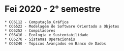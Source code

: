 # Fei 2020 - 2° semestre
	* CC6112 - Computação_Gráfica
	* CC6522 - Modelagem de Software Orientado a Objetos
	* CC6252 - Compiladores
	* CS6410 - Ecologia e Sustentabilidade
	* CC6270 - Sistemas Operacionais
	* CC6240 - Tópicos Avançados em Banco de Dados

